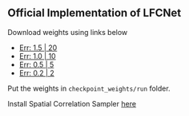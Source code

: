 ## Official Implementation of LFCNet

Download weights using links below

- [Err: 1.5 | 20](https://drive.google.com/file/d/1f0Rze3AhPeZMfkDD7xzvytUM0MXsbAhE/view?usp=drive_link)
- [Err: 1.0 | 10](https://drive.google.com/file/d/1Z2TRimwVK6K2MFYu6Qce5jpIdgoEP4eI/view?usp=drive_link)
- [Err: 0.5 | 5](https://drive.google.com/file/d/1MuM5HA3OGUo-BL6-h9e8o9-14rgHrhzo/view?usp=drive_link)
- [Err: 0.2 | 2](https://drive.google.com/file/d/1HY0ALZVg5jrvfET3--jpXKgsjrcXtE4e/view?usp=drive_link)

Put the weights in `checkpoint_weights/run` folder.

Install Spatial Correlation Sampler [here](https://pypi.org/project/spatial-correlation-sampler/)